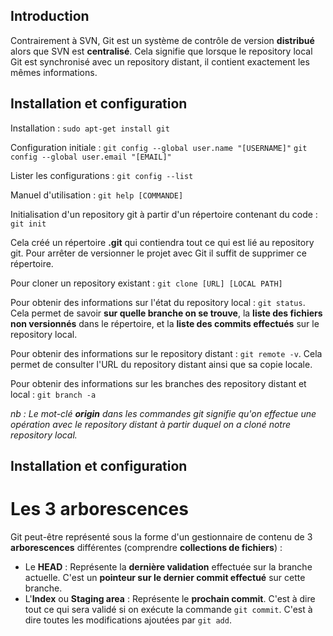 ## Introduction
Contrairement à SVN, Git est un système de contrôle de version **distribué** alors que SVN est **centralisé**. Cela signifie que lorsque le repository local Git est synchronisé avec un repository distant, il contient exactement les mêmes informations.

## Installation et configuration
Installation :
`sudo apt-get install git`

Configuration initiale :
`git config --global user.name "[USERNAME]"`
`git config --global user.email "[EMAIL]"`

Lister les configurations :
`git config --list`

Manuel d'utilisation :
`git help [COMMANDE]`

Initialisation d'un repository git à partir d'un répertoire contenant du code :
`git init`

Cela créé un répertoire **.git** qui contiendra tout ce qui est lié au repository git. Pour arrêter de versionner le projet avec Git il suffit de supprimer ce répertoire.

Pour cloner un repository existant :
`git clone [URL] [LOCAL PATH]`

Pour obtenir des informations sur l'état du repository local : `git status`. Cela permet de savoir **sur quelle branche on se trouve**, la **liste des fichiers non versionnés** dans le répertoire, et la **liste des commits effectués** sur le repository local.

Pour obtenir des informations sur le repository distant : `git remote -v`. Cela permet de consulter l'URL du repository distant ainsi que sa copie locale.

Pour obtenir des informations sur les branches des repository distant et local : `git branch -a`

*nb : Le mot-clé **origin** dans les commandes git signifie qu'on effectue une opération avec le repository distant à partir duquel on a cloné notre repository local.*

## Installation et configuration

# Les 3 arborescences

Git peut-être représenté sous la forme d'un gestionnaire de contenu de 3 **arborescences** différentes (comprendre **collections de fichiers**) :
- Le **HEAD** : Représente la **dernière validation** effectuée sur la branche actuelle. C'est un **pointeur sur le dernier commit effectué** sur cette branche.
- L'**Index** ou **Staging area** : Représente le **prochain commit**. C'est à dire tout ce qui sera validé si on exécute la commande `git commit`. C'est à dire toutes les modifications ajoutées par `git add`.
